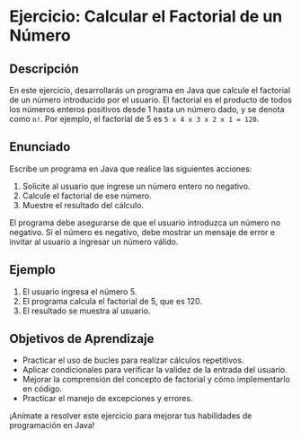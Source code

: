 # Ejercicio: Calcular el Factorial de un Número

## Descripción

En este ejercicio, desarrollarás un programa en Java que calcule el factorial de un número introducido por el usuario. El factorial es el producto de todos los números enteros positivos desde 1 hasta un número dado, y se denota como `n!`. Por ejemplo, el factorial de 5 es `5 x 4 x 3 x 2 x 1 = 120`.

## Enunciado

Escribe un programa en Java que realice las siguientes acciones:

1. Solicite al usuario que ingrese un número entero no negativo.
2. Calcule el factorial de ese número.
3. Muestre el resultado del cálculo.

El programa debe asegurarse de que el usuario introduzca un número no negativo. Si el número es negativo, debe mostrar un mensaje de error e invitar al usuario a ingresar un número válido.

## Ejemplo

1. El usuario ingresa el número 5.
2. El programa calcula el factorial de 5, que es 120.
3. El resultado se muestra al usuario.

## Objetivos de Aprendizaje

- Practicar el uso de bucles para realizar cálculos repetitivos.
- Aplicar condicionales para verificar la validez de la entrada del usuario.
- Mejorar la comprensión del concepto de factorial y cómo implementarlo en código.
- Practicar el manejo de excepciones y errores.

¡Anímate a resolver este ejercicio para mejorar tus habilidades de programación en Java!
